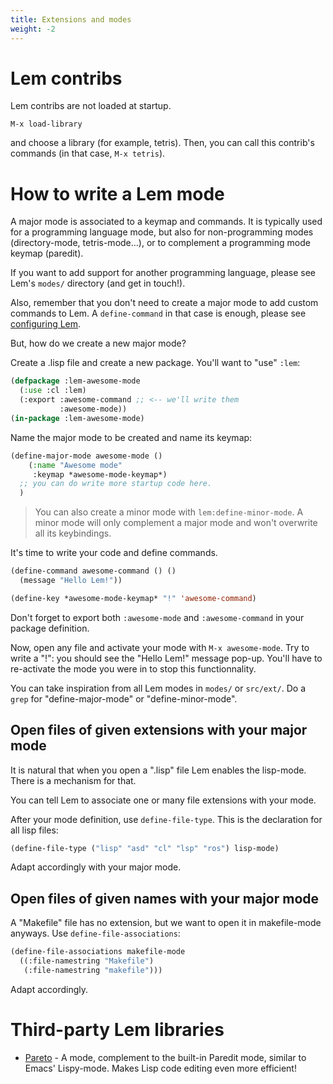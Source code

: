 ```yaml
---
title: Extensions and modes
weight: -2
---
```


# Lem contribs

Lem contribs are not loaded at startup.

    M-x load-library

and choose a library (for example, tetris). Then, you can call this contrib's commands (in that case, `M-x tetris`).

# How to write a Lem mode

A major mode is associated to a keymap and commands. It is typically
used for a programming language mode, but also for non-programming
modes (directory-mode, tetris-mode…), or to complement a programming
mode keymap (paredit).

If you want to add support for another programming language, please see Lem's `modes/` directory (and get in touch!).

Also, remember that you don't need to create a major mode to add custom commands to Lem. A `define-command` in that case is enough, please see [configuring Lem](/usage/configuration/).

But, how do we create a new major mode?

Create a .lisp file and create a new package. You'll want to "use" `:lem`:

~~~lisp
(defpackage :lem-awesome-mode
  (:use :cl :lem)
  (:export :awesome-command ;; <-- we'll write them
           :awesome-mode))
(in-package :lem-awesome-mode)
~~~

Name the major mode to be created and name its keymap:

~~~lisp
(define-major-mode awesome-mode ()
    (:name "Awesome mode"
     :keymap *awesome-mode-keymap*)
  ;; you can do write more startup code here.
  )
~~~

> You can also create a minor mode with `lem:define-minor-mode`. A minor mode will only complement a major mode and won't overwrite all its keybindings.

It's time to write your code and define commands.

~~~lisp
(define-command awesome-command () ()
  (message "Hello Lem!"))

(define-key *awesome-mode-keymap* "!" 'awesome-command)
~~~

Don't forget to export both `:awesome-mode` and `:awesome-command` in your package definition.

Now, open any file and activate your mode with `M-x awesome-mode`. Try to write a "!": you should see the "Hello Lem!" message pop-up. You'll have to re-activate the mode you were in to stop this functionnality.

You can take inspiration from all Lem modes in `modes/` or `src/ext/`. Do a `grep` for "define-major-mode" or "define-minor-mode".

## Open files of given extensions with your major mode

It is natural that when you open a ".lisp" file Lem enables the lisp-mode. There is a mechanism for that.

You can tell Lem to associate one or many file extensions with your mode.

After your mode definition, use `define-file-type`. This is the declaration for all lisp files:

```lisp
(define-file-type ("lisp" "asd" "cl" "lsp" "ros") lisp-mode)
```

Adapt accordingly with your major mode.

## Open files of given names with your major mode

A "Makefile" file has no extension, but we want to open it in makefile-mode anyways. Use `define-file-associations`:


~~~lisp
(define-file-associations makefile-mode
  ((:file-namestring "Makefile")
   (:file-namestring "makefile")))
~~~

Adapt accordingly.


# Third-party Lem libraries

* [Pareto](https://github.com/40ants/lem-pareto) - A mode, complement to the built-in Paredit mode, similar to Emacs' Lispy-mode. Makes Lisp code editing even more efficient!
